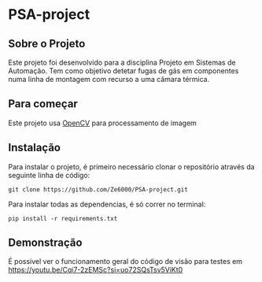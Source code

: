 # PSA-project


## Sobre o Projeto

Este projeto foi desenvolvido para a disciplina Projeto em Sistemas de Automação. Tem como objetivo detetar fugas de gás em componentes numa linha de montagem com recurso a uma câmara térmica.

## Para começar

Este projeto usa [OpenCV](https://opencv.org/) para processamento de imagem

## Instalação
Para instalar o projeto, é primeiro necessário clonar o repositório através da seguinte linha de código:
```
git clone https://github.com/Ze6000/PSA-project.git

```

Para instalar todas as dependencias, é só correr no terminal:
```
pip install -r requirements.txt
```


## Demonstração
É possivel ver o funcionamento geral do código de visão para testes em https://youtu.be/Cqi7-2zEMSc?si=uo72SQsTsv5ViKt0
